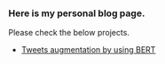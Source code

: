 ### Here is my personal blog page.
Please check the below projects.
- [Tweets augmentation by using BERT](projects/turkish_tweet_generator.html)